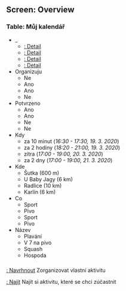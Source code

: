 ## Screen: Overview

### Table: Můj kalendář

- _
    - [: Detail](#/activities/detail)
    - [: Detail](#/activities/detail)
    - [: Detail](#/activities/detail)
    - [: Detail](#/activities/detail)
- Organizuju
    - Ne
    - Ano
    - Ano
    - Ne
- Potvrzeno
    - Ano
    - Ano
    - Ne
    - Ne
- Kdy
    - za 10 minut (_16:30 - 17:30, 19. 3. 2020_)
    - za 2 hodiny (_18:20 - 21:00, 19. 3. 2020_)
    - zítra (_17:00 - 19:00, 20. 3. 2020_)
    - za 2 dny (_17:00 - 19:00, 21. 3. 2020_)
- Kde
    - Šutka (600 m)
    - U Baby Jagy (6 km)
    - Radlice (10 km)
    - Karlín (6 km)
- Co
    - Sport
    - Pivo
    - Sport
    - Pivo
- Název
    - Plavání
    - V 7 na pivo
    - Squash
    - Hospoda

### 

[: Navrhnout](#/activities/create) Zorganizovat vlastní aktivitu

[: Najít](#/activities) Najít si aktivitu, které se chci zúčastnit
